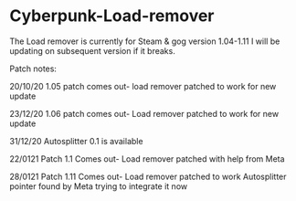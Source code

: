 # Cyberpunk-Load-remover

The Load remover is currently for Steam & gog version 1.04-1.11
I will be updating on subsequent version if it breaks.

Patch notes:

20/10/20
1.05 patch comes out- load remover patched to work for new update

23/12/20
1.06 patch comes out- Load remover patched to work for new update

31/12/20
Autosplitter 0.1 is available


22/0121
Patch 1.1 Comes out- Load remover patched with help from Meta 

28/0121
Patch 1.11 Comes out- Load remover patched to work
Autosplitter pointer found by Meta trying to integrate it now
